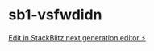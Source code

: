 # sb1-vsfwdidn

[Edit in StackBlitz next generation editor ⚡️](https://stackblitz.com/~/github.com/jairojdky/sb1-vsfwdidn)